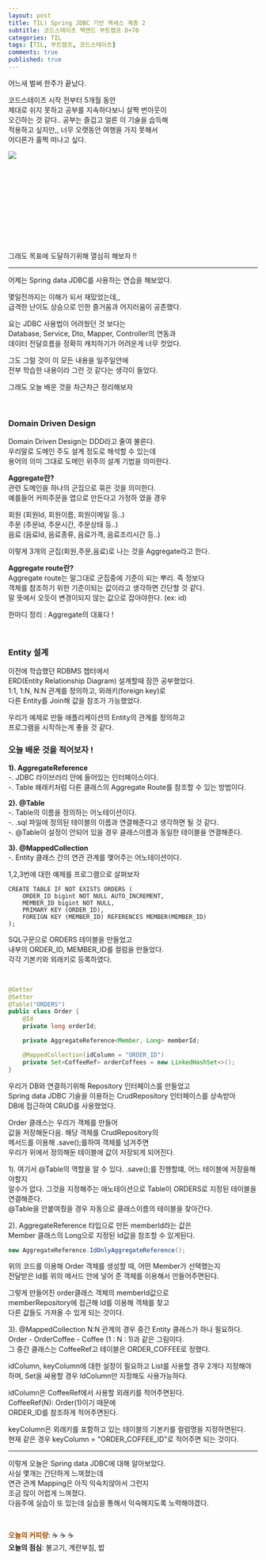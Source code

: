 ```yaml
---
layout: post
title: TIL) Spring JDBC 기반 액세스 계층 2
subtitle: 코드스테이츠 백엔드 부트캠프 D+70
categories: TIL
tags: [TIL, 부트캠프, 코드스테이츠]
comments: true
published: true
---
```


어느새 벌써 한주가 끝났다.  

코드스테이츠 시작 전부터 5개월 동안  
제대로 쉬지 못하고 공부를 지속하다보니 살짝 번아웃이  
오긴하는 것 같다.. 공부는 즐겁고 얼른 이 기술을 습득해  
적용하고 싶지만,, 너무 오랫동안 여행을 가지 못해서  
어디론가 훌쩍 떠나고 싶다.

<img src="https://lh3.googleusercontent.com/drive-viewer/AJc5JmSBGqdkMkYbzBmUzeLdSEzgYHBaRbLNMmENQpr1mjJdIXzRObuGsIxR3g7G770hOSSAJTkT3Gc=w1512-h810" align="left">  

<br/><br/><br/><br/><br/><br/><br/><br/><br/><br/><br/>



그래도 목표에 도달하기위해 열심히 해보자 !!  

---  

어제는 Spring data JDBC를 사용하는 연습을 해보았다.   

몇일전까지는 이해가 되서 재밌었는데,,  
급격한 난이도 상승으로 인한  즐거움과 어지러움이 공존했다.  

요는 JDBC 사용법이 어려웠던 것 보다는  
Database, Service, Dto, Mapper, Controller의 연동과  
데이터 전달흐름을 정확히 캐치하기가 어려운게 너무 컷었다.  

그도 그럴 것이 이 모든 내용을 일주일안에  
전부 학습한 내용이라 그런 것 같다는 생각이 들었다.  

그래도 오늘 배운 것을 차근차근 정리해보자  

<br/>

### Domain Driven Design

Domain Driven Design는 DDD라고 줄여 불른다.  
우리말로 도메인 주도 설계 정도로 해석할 수 있는데  
용어의 의미 그대로 도메인 위주의 설계 기법을 의미한다.

**Aggregate란?**  
관련 도메인을 하나의 군집으로 묶은 것을 의미한다.  
예를들어 커피주문을 앱으로 만든다고 가정하 였을 경우  

회원 (회원Id, 회원이름, 회원이메일 등..)  
주문 (주문Id, 주문시간, 주문상태 등..)  
음료 (음료Id, 음료종류, 음료가격, 음료조리시간 등..)  

이렇게 3개의 군집(회원,주문,음료)로 나는 것을 Aggregate라고 한다.  

**Aggregate route란?**  
Aggregate route는 말그대로 군집중에 기준이 되는 뿌리. 즉 정보다  
객체를 참조하기 위한 기준이되는 값이라고 생각하면 간단할 것 같다.  
말 뜻에서 오듯이 변경이되지 않는 값으로 잡아야한다. (ex: id)  

한마디 정리 : Aggregate의 대표다 !  

<br/>

### Entity 설계  
이전에 학습했던 RDBMS 챕터에서  
ERD(Entity Relationship Diagram) 설계할때 잠깐 공부했었다.  
1:1, 1:N, N:N 관계를 정의하고, 외래키(foreign key)로  
다른 Entity를 Join해 값을 참조가 가능했었다.  

우리가 예제로 만들 애플리케이션의 Entity의 관계를 정의하고  
프로그램을 시작하는게 좋을 것 같다.  


### 오늘 배운 것을 적어보자 !

**1). AggregateReference**  
-. JDBC 라이브러리 안에 들어있는 인터페이스이다.  
-. Table 왜래키처럼 다른 클래스의 Aggregate Route를 참조할 수 있는 방법이다.  

**2). @Table**  
-. Table의 이름을 정의하는 어노테이션이다.  
-. .sql 파일에 정의된 테이블의 이름과 연결해준다고 생각하면 될 것 같다.  
-. @Table이 설정이 안되어 있을 경우 클래스이름과 동일한 테이블을 연결해준다.

**3). @MappedCollection**  
-. Entity 클래스 간의 연관 관계를 맺어주는 어노테이션이다.
 
1,2,3번에 대한 예제를 프로그램으로 살펴보자
```
CREATE TABLE IF NOT EXISTS ORDERS (
    ORDER_ID bigint NOT NULL AUTO_INCREMENT,
    MEMBER_ID bigint NOT NULL,
    PRIMARY KEY (ORDER_ID),
    FOREIGN KEY (MEMBER_ID) REFERENCES MEMBER(MEMBER_ID)
);
```
SQL구문으로 ORDERS 테이블을 만들었고  
내부의 ORDER_ID, MEMBER_ID를 컬럼을 만들었다.  
각각 기본키와 외래키로 등록하였다.

<br/>

```java
@Getter
@Setter
@Table("ORDERS")
public class Order {
    @Id
    private long orderId;

    private AggregateReference<Member, Long> memberId;

    @MappedCollection(idColumn = "ORDER_ID")
    private Set<CoffeeRef> orderCoffees = new LinkedHashSet<>();
}
```
우리가 DB와 연결하기위해 Repository 인터페이스를 만들었고  
Spring data JDBC 기술을 이용하는 CrudRepository 인터페이스를 상속받아  
DB에 접근하여 CRUD를 사용했었다.  

Order 클래스는 우리가 객체를 만들어  
값을 저장해둔다음. 해당 객체를 CrudRepository의  
메서드를 이용해 .save();를하여 객체를 넘겨주면  
우리가 위에서 정의해둔 테이블에 값이 저장되게 되어진다.  

1).
여기서 @Table의 역할을 알 수 있다. 
.save();를 진행할떄, 어느 테이블에 저장을해야할지  
알수가 없다. 그것을 지정해주는 애노테이션으로
Table이 ORDERS로 지정된 테이블을 연결해준다.  
@Table을 안붙여줬을 경우 자동으로 클래스이름의 테이블을 찾아간다.  


2). AggregateReference 타입으로 만든 memberId라는 값은  
Member 클래스의 Long으로 지정된 Id값을 참조할 수 있게된다.  
```java
new AggregateReference.IdOnlyAggregateReference();
```
위의 코드를 이용해 Order 객체를 생성할 때, 어떤 Member가 선택했는지  
전달받은 Id를 위의 메서드 안에 넣어 준 객체를 이용해서 만들어주면된다.  

그렇게 만들어진 order클래스 객체의 memberId값으로  
memberRepository에 접근해 Id를 이용해 객체를 찾고  
다른 값들도 가져올 수 있게 되는 것이다.  

3). @MappedCollection
N:N 관계의 경우 중간 Entity 클래스가 하나 필요하다.  
Order - OrderCoffee - Coffee (1 : N : 1)과 같은 그림이다.  
그 중간 클래스는 CoffeeRef고 테이블은 ORDER_COFFEE로 정했다.

idColumn, keyColumn에 대한 설정이 필요하고
List를 사용할 경우 2개다 지정해야하며, Set을 싸용할 경우 IdColumn만 지정해도 사용가능하다.   

idColumn은 CoffeeRef에서 사용할 외래키를 적어주면된다.  
CoffeeRef(N): Order(1)이기 때문에  
ORDER_ID를 참조하게 적어주면된다.  

keyColumn은 외래키를 포함하고 있는 테이블의 기본키를 컬럼명을 지정하면된다.  
현재 같은 경우 keyColumn = "ORDER_COFFEE_ID"로 적어주면 되는 것이다.  


---  

이렇게 오늘은 Spring data JDBC에 대해 알아보았다.  
사실 몇개는 간단하게 느껴졌는데  
연관 관계 Mapping은 아직 익숙치않아서 그런지  
조금 많이 어렵게 느껴졌다.  
다음주에 실습이 또 있는데 실습을 통해서 익숙해지도록 노력해야겠다.


<br/>  

<span style="color:#994C00">**오늘의 커피량**</span>: ☕️ ☕️ ☕️  
**오늘의 점심**: 불고기, 계란부침, 밥
